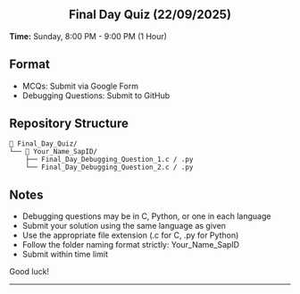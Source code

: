 <h2 align="center">Final Day Quiz (22/09/2025)</h2>

**Time:** Sunday, 8:00 PM - 9:00 PM (1 Hour)

## Format
- MCQs: Submit via Google Form
- Debugging Questions: Submit to GitHub

## Repository Structure
```
📁 Final_Day_Quiz/
└── 📁 Your_Name_SapID/
    ├── Final_Day_Debugging_Question_1.c / .py
    └── Final_Day_Debugging_Question_2.c / .py
```

## Notes
- Debugging questions may be in C, Python, or one in each language
- Submit your solution using the same language as given
- Use the appropriate file extension (.c for C, .py for Python)
- Follow the folder naming format strictly: Your_Name_SapID
- Submit within time limit

Good luck!

---
